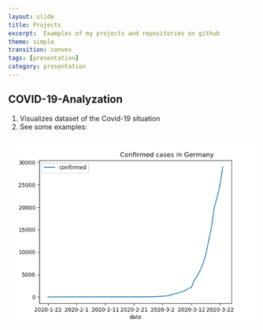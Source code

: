 ```yaml
---
layout: slide
title: Projects
excerpt:  Examples of my projects and repositories on github
theme: simple
transition: convex
tags: [presentation]
category: presentation
---
```

<section data-markdown>

## COVID-19-Analyzation
1. Visualizes dataset of the Covid-19 situation
2. See some examples:

![](images/conf-GER.png)
